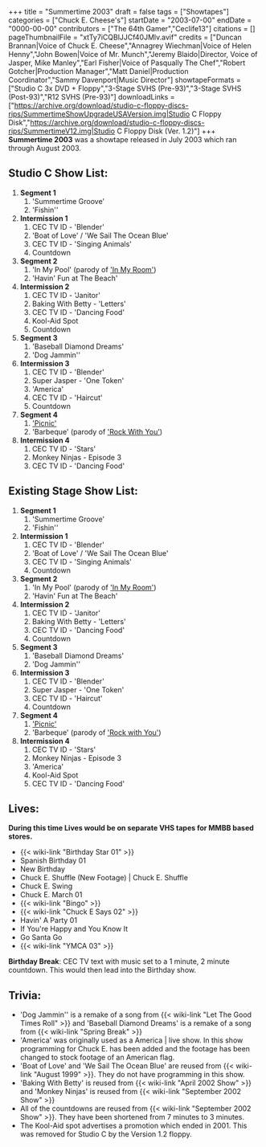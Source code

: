+++
title = "Summertime 2003"
draft = false
tags = ["Showtapes"]
categories = ["Chuck E. Cheese's"]
startDate = "2003-07-00"
endDate = "0000-00-00"
contributors = ["The 64th Gamer","Ceclife13"]
citations = []
pageThumbnailFile = "xtTy7iCQBlJJCf40JMlv.avif"
credits = ["Duncan Brannan|Voice of Chuck E. Cheese","Annagrey Wiechman|Voice of Helen Henny","John Bowen|Voice of Mr. Munch","Jeremy Blaido|Director, Voice of Jasper, Mike Manley","Earl Fisher|Voice of Pasqually The Chef","Robert Gotcher|Production Manager","Matt Daniel|Production Coordinator","Sammy Davenport|Music Director"]
showtapeFormats = ["Studio C 3x DVD + Floppy","3-Stage SVHS (Pre-93)","3-Stage SVHS (Post-93)","R12 SVHS (Pre-93)"]
downloadLinks = ["https://archive.org/download/studio-c-floppy-discs-rips/SummertimeShowUpgradeUSAVersion.img|Studio C Floppy Disk","https://archive.org/download/studio-c-floppy-discs-rips/SummertimeV12.img|Studio C Floppy Disk (Ver. 1.2)"]
+++
**Summertime 2003** was a showtape released in July 2003 which ran through August 2003.

## Studio C Show List:

1.  **Segment 1**
    1.  'Summertime Groove'
    2.  'Fishin''
2.  **Intermission 1**
    1.  CEC TV ID - 'Blender'
    2.  'Boat of Love' / 'We Sail The Ocean Blue'
    3.  CEC TV ID - 'Singing Animals'
    4.  Countdown
3.  **Segment 2**
    1.  'In My Pool' (parody of ['In My Room'](https://en.wikipedia.org/wiki/In_My_Room))
    2.  'Havin' Fun at The Beach'
4.  **Intermission 2**
    1.  CEC TV ID - 'Janitor'
    2.  Baking With Betty - 'Letters'
    3.  CEC TV ID - 'Dancing Food'
    4.  Kool-Aid Spot
    5.  Countdown
5.  **Segment 3**
    1.  'Baseball Diamond Dreams'
    2.  'Dog Jammin''
6.  **Intermission 3**
    1.  CEC TV ID - 'Blender'
    2.  Super Jasper - 'One Token'
    3.  'America'
    4.  CEC TV ID - 'Haircut'
    5.  Countdown
7.  **Segment 4**
    1.  ['Picnic'](https://raffi.fandom.com/wiki/Going_On_a_Picnic)
    2.  'Barbeque' (parody of ['Rock With You'](https://en.wikipedia.org/wiki/Rock_with_You))
8.  **Intermission 4**
    1.  CEC TV ID - 'Stars'
    2.  Monkey Ninjas - Episode 3
    3.  CEC TV ID - 'Dancing Food'

## Existing Stage Show List:

1.  **Segment 1**
    1.  'Summertime Groove'
    2.  'Fishin''
2.  **Intermission 1**
    1.  CEC TV ID - 'Blender'
    2.  'Boat of Love' / 'We Sail The Ocean Blue'
    3.  CEC TV ID - 'Singing Animals'
    4.  Countdown
3.  **Segment 2**
    1.  'In My Pool' (parody of ['In My Room'](https://en.wikipedia.org/wiki/In_My_Room))
    2.  'Havin' Fun at The Beach'
4.  **Intermission 2**
    1.  CEC TV ID - 'Janitor'
    2.  Baking With Betty - 'Letters'
    3.  CEC TV ID - 'Dancing Food'
    4.  Countdown
5.  **Segment 3**
    1.  'Baseball Diamond Dreams'
    2.  'Dog Jammin''
6.  **Intermission 3**
    1.  CEC TV ID - 'Blender'
    2.  Super Jasper - 'One Token'
    3.  CEC TV ID - 'Haircut'
    4.  Countdown
7.  **Segment 4**
    1.  ['Picnic'](https://raffi.fandom.com/wiki/Going_On_a_Picnic)
    2.  'Barbeque' (parody of ['Rock with You'](https://en.wikipedia.org/wiki/Rock_with_You))
8.  **Intermission 4**
    1.  CEC TV ID - 'Stars'
    2.  Monkey Ninjas - Episode 3
    3.  'America'
    4.  Kool-Aid Spot
    5.  CEC TV ID - 'Dancing Food'

## Lives:

**During this time Lives would be on separate VHS tapes for MMBB based stores.**

- {{< wiki-link "Birthday Star 01" >}}
- Spanish Birthday 01
- New Birthday
- Chuck E. Shuffle (New Footage) | Chuck E. Shuffle
- Chuck E. Swing
- Chuck E. March 01
- {{< wiki-link "Bingo" >}}
- {{< wiki-link "Chuck E Says 02" >}}
- Havin' A Party 01
- If You're Happy and You Know It
- Go Santa Go
- {{< wiki-link "YMCA 03" >}}

**Birthday Break**: CEC TV text with music set to a 1 minute, 2 minute countdown. This would then lead into the Birthday show.

## Trivia:

- 'Dog Jammin'' is a remake of a song from {{< wiki-link "Let The Good Times Roll" >}} and 'Baseball Diamond Dreams' is a remake of a song from {{< wiki-link "Spring Break" >}}
- 'America' was originally used as a America | live show. In this show programming for Chuck E. has been added and the footage has been changed to stock footage of an American flag.
- 'Boat of Love' and 'We Sail The Ocean Blue' are reused from {{< wiki-link "August 1999" >}}. They do not have programming in this show.
- 'Baking With Betty' is reused from {{< wiki-link "April 2002 Show" >}} and 'Monkey Ninjas' is reused from {{< wiki-link "September 2002 Show" >}}
- All of the countdowns are reused from {{< wiki-link "September 2002 Show" >}}. They have been shortened from 7 minutes to 3 minutes.
- The Kool-Aid spot advertises a promotion which ended in 2001. This was removed for Studio C by the Version 1.2 floppy.
